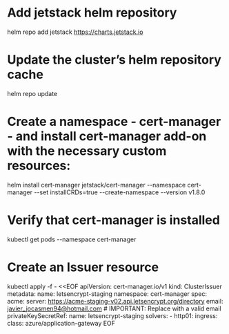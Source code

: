 # Add jetstack helm repository
helm repo add jetstack https://charts.jetstack.io

# Update the cluster’s helm repository cache
helm repo update

# Create a namespace - cert-manager - and install cert-manager add-on with the necessary custom resources:
helm install cert-manager jetstack/cert-manager --namespace cert-manager --set installCRDs=true --create-namespace --version v1.8.0

# Verify that cert-manager is installed
kubectl get pods --namespace cert-manager

# Create an Issuer resource
kubectl apply -f - <<EOF
apiVersion: cert-manager.io/v1
kind: ClusterIssuer
metadata:
  name: letsencrypt-staging
  namespace: cert-manager
spec:
  acme:
    server: https://acme-staging-v02.api.letsencrypt.org/directory
    email: javier_jocasmen94@hotmail.com # IMPORTANT: Replace with a valid email
    privateKeySecretRef:
      name: letsencrypt-staging
    solvers:
    - http01:
        ingress:
          class: azure/application-gateway
EOF
